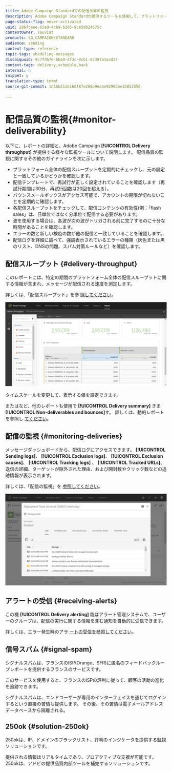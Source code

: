 ```yaml
---
title: Adobe Campaign Standardでの配信品質の監視
description: Adobe Campaign Standardが提供するツールを使用して、プラットフォームの配信品質を監視します。
page-status-flag: never-activated
uuid: 286fceee-65a9-4cb9-b205-9ce5d024675c
contentOwner: sauviat
products: SG_CAMPAIGN/STANDARD
audience: sending
content-type: reference
topic-tags: sheduling-messages
discoiquuid: 9c7fd670-bba9-4f3c-8cb1-87397a1acd27
context-tags: delivery,schedule,back
internal: n
snippet: y
translation-type: tm+mt
source-git-commit: 1d5bb21ab16df87e268b9eabe92965be1b052556

---
```



# 配信品質の監視{#monitor-deliverability}

以下に、レポートの詳細と、Adobe Campaign **[!UICONTROL Delivery throughput]** が提供する様々な監視ツールについて説明します。 配信品質の監視に関するその他のガイドラインを次に示します。
* プラットフォーム全体の配信スループットを定期的にチェックし、元の設定と一致しているかどうかを確認します。
* 配信テンプレートで、再試行が正しく設定されていることを確認します（再試行期間は30分、再試行回数は20回を超える）。
* バウンスメールボックスがアクセス可能で、アカウントの期限が切れないことを定期的に確認します。
* 各配信スループットをチェックして、配信コンテンツの有効性(例：「flash sales」は、日単位ではなく分単位で配信する必要があります。
* 波を使用する場合は、各波が次の波がトリガされる前に完了するのに十分な時間があることを確認します。
* エラーの数と新しい検疫の数が他の配信と一致していることを確認します。
* 配信ログを詳細に調べて、強調表示されているエラーの種類（灰色または黒のリスト、DNSの問題、スパム対策ルールなど）を確認します。

## 配信スループット {#delivery-throughput}

このレポートには、特定の期間のプラットフォーム全体の配信スループットに関する情報が含まれ、メッセージが配信される速度を測定します。

詳しくは、「配信スループット」を参 [照してください](../../reporting/using/delivery-throughput.md)。

![](assets/delivery_reports_1.png)

タイムスケールを変更して、表示する値を設定できます。

またはなど、他のレポートも使用で **[!UICONTROL Delivery summary]** きま **[!UICONTROL Non-deliverables and bounces]**&#x200B;す。 詳しくは、動的レポートを参照し [てください](../../reporting/using/about-dynamic-reports.md)。

## 配信の監視 {#monitoring-deliveries}

メッセージダッシュボードから、配信ログにアクセスできます。 **[!UICONTROL Sending logs]**、 **[!UICONTROL Exclusion logs]**、 **[!UICONTROL Exclusion causes]**、 **[!UICONTROL Tracking logs]** 、 **[!UICONTROL Tracked URLs]**、 送信の詳細、ターゲットが除外された理由、および開封数やクリック数などの追跡情報が表示されます。

詳しくは、「配信の監視」を [参照してください](../../sending/using/monitoring-a-delivery.md)。

![](assets/sending_delivery1.png)

## アラートの受信 {#receiving-alerts}

この機 **[!UICONTROL Delivery alerting]** 能はアラート管理システムで、ユーザーのグループは、配信の実行に関する情報を含む通知を自動的に受信できます。

詳しくは、エラー発生時のアラ [ートの受信を参照してください](../../sending/using/receiving-alerts-when-failures-happen.md)。

## 信号スパム {#signal-spam}

シグナルスパムは、フランスのISP(Orange、SFR)に匿名のフィードバックループレポートを提供するフランスのサービスです。

このサービスを使用すると、フランスのISPの評判に従って、顧客の活動の進化を追跡できます。

シグナルスパムは、エンドユーザーが専用のインターフェイスを通じてログインするという直接の苦情も提供します。 その後、その苦情は電子メールアドレスデータベースから隔離される。

## 250ok {#solution-250ok}

250okは、IP、ドメインのブラックリスト、評判のインジケータを提供する監視ソリューションです。

提供される情報はリアルタイムであり、プロアクティブな支援が可能です。 250okは、アドビの提供品質内部ツールを補完するソリューションです。
